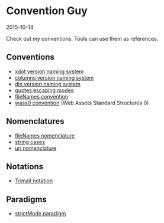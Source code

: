 Convention Guy
====================
2015-10-14



Check out my conventions.
Tools can use them as references.



Conventions
--------------

- [xdot version naming system](https://github.com/lingtalfi/ConventionGuy/blob/master/convention/convention.xdot.vns/convention.xdot.vns.1.0.0.eng.md)
- [columns version naming system](https://github.com/lingtalfi/ConventionGuy/blob/master/convention/convention.columns.vns/convention.columns.vns.1.0.0.eng.md)
- [din version naming system](https://github.com/lingtalfi/ConventionGuy/blob/master/convention/convention.din.vns/convention.din.vns.1.0.0.eng.md)
- [quotes escaping modes](https://github.com/lingtalfi/ConventionGuy/blob/master/convention.quotesEscapingModes.eng.md)
- [fileNames convention](https://github.com/lingtalfi/ConventionGuy/blob/master/convention.fileNames.eng.md)
- [wass0 convention](https://github.com/lingtalfi/ConventionGuy/blob/master/convention/wass0/convention.wass0.eng.md) (Web Assets Standard Structures 0)


Nomenclatures
------------------

- [fileNames nomenclature](https://github.com/lingtalfi/ConventionGuy/blob/master/nomenclature.fileName.eng.md)
- [string cases](https://github.com/lingtalfi/ConventionGuy/blob/master/nomenclature.stringCases.eng.md)
- [uri nomenclature](https://github.com/lingtalfi/ConventionGuy/blob/master/nomenclature/nomenclature.uri.eng.md)


Notations
--------------
- [Trimail notation](https://github.com/lingtalfi/ConventionGuy/blob/master/notation/notation.trimail-template.eng.md)


Paradigms
-------------

- [strictMode paradigm](https://github.com/lingtalfi/ConventionGuy/blob/master/paradigm/paradigm.strictMode.eng.md)
